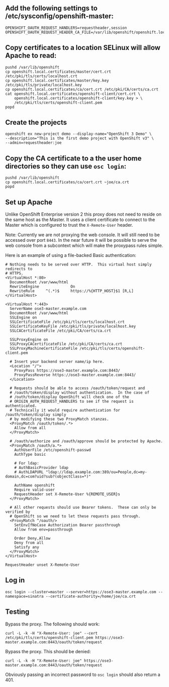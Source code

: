 ## Add the following settings to /etc/sysconfig/openshift-master:

    OPENSHIFT_OAUTH_REQUEST_HANDLERS=requestheader,session
    OPENSHIFT_OAUTH_REQUEST_HEADER_CA_FILE=/var/lib/openshift/openshift.local.certificates/ca/cert.crt

## Copy certificates to a location SELinux will allow Apache to read:

    pushd /var/lib/openshift
    cp openshift.local.certificates/master/cert.crt /etc/pki/tls/certs/localhost.crt
    cp openshift.local.certificates/master/key.key /etc/pki/tls/private/localhost.key
    cp openshift.local.certificates/ca/cert.crt /etc/pki/CA/certs/ca.crt
    cat openshift.local.certificates/openshift-client/cert.crt \
        openshift.local.certificates/openshift-client/key.key > \
        /etc/pki/tls/certs/openshift-client.pem
    popd

## Create the projects
    openshift ex new-project demo --display-name="OpenShift 3 Demo" \ 
    --description="This is the first demo project with OpenShift v3" \
    --admin=requestheader:joe

## Copy the CA certificate to a the user home directories so they can use `osc login`:

    pushd /var/lib/openshift
    cp openshift.local.certificates/ca/cert.crt ~joe/ca.crt
    popd

## Set up Apache
Unlike OpenShift Enterprise version 2 this proxy does not need to reside on the
same host as the Master.  It uses a client certificate to connect to the Master
which is configured to trust the `X-Remote-User` header.

Note: Currently we are not proxying the web console.  It will still need to be
accessed over port `8443`.  In the near future it will be possible to serve the
web console from a subcontext which will make the proxypass rules simple.

Here is an example of using a file-backed Basic authentication:

~~~
# Nothing needs to be served over HTTP.  This virtual host simply redirects to
# HTTPS.
<VirtualHost *:80>
  DocumentRoot /var/www/html
  RewriteEngine              On
  RewriteRule     ^(.*)$     https://%{HTTP_HOST}$1 [R,L]
</VirtualHost>

<VirtualHost *:443>
  ServerName ose3-master.example.com
  DocumentRoot /var/www/html
  SSLEngine on
  SSLCertificateFile /etc/pki/tls/certs/localhost.crt
  SSLCertificateKeyFile /etc/pki/tls/private/localhost.key
  SSLCACertificateFile /etc/pki/CA/certs/ca.crt

  SSLProxyEngine on
  SSLProxyCACertificateFile /etc/pki/CA/certs/ca.crt
  SSLProxyMachineCertificateFile /etc/pki/tls/certs/openshift-client.pem

  # Insert your backend server name/ip here.
  <Location "/">
    ProxyPass https://ose3-master.example.com:8443/
    ProxyPassReverse https://ose3-master.example.com:8443/
  </Location>

  # Requests should be able to access /oauth/token/request and
  # /oauth/token/display without authentication.  In the case of
  # /outh/token/display OpenShift will check one of the
  # ORIGIN_AUTH_REQUEST_HANDLERS to see if the request is authenticated.
  # Technically it would require authentication for /oauth/token/display simply
  # by modifying these two ProxyMatch stanzas.
  <ProxyMatch /oauth/token/.*>
    Allow from all
  </ProxyMatch>

  # /oauth/authorize and /oauth/approve should be protected by Apache.
  <ProxyMatch /oauth/a.*>
    AuthUserFile /etc/openshift-passwd
    AuthType basic

    # For ldap:
    # AuthBasicProvider ldap
    # AuthLDAPURL "ldap://ldap.example.com:389/ou=People,dc=my-domain,dc=com?uid?sub?(objectClass=*)"

    AuthName openshift
    Require valid-user
    RequestHeader set X-Remote-User %{REMOTE_USER}s
  </ProxyMatch>

  # All other requests should use Bearer tokens.  These can only be verified by
  # OpenShift so we need to let these requests pass through.
  <ProxyMatch ^/oauth/>
    SetEnvIfNoCase Authorization Bearer passthrough
    Allow from env=passthrough

    Order Deny,Allow
    Deny from all
    Satisfy any
  </ProxyMatch>
</VirtualHost>

RequestHeader unset X-Remote-User
~~~

## Log in

    osc login --cluster=master --server=https://ose3-master.example.com --namespace=sinatra --certificate-authority=/home/joe/ca.crt

## Testing
Bypass the proxy.  The following should work:

    curl -L -k -H "X-Remote-User: joe" --cert /etc/pki/tls/certs/openshift-client.pem https://ose3-master.example.com:8443/oauth/token/request

Bypass the proxy.  This should be denied:

    curl -L -k -H "X-Remote-User: joe" https://ose3-master.example.com:8443/oauth/token/request

Obviously passing an incorrect password to `osc login` should also return a
401.

